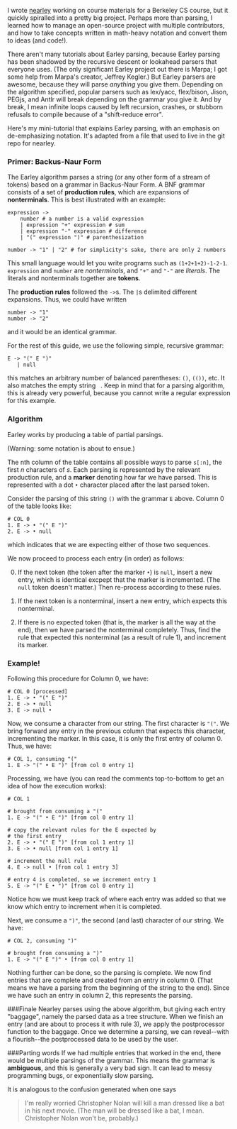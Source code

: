 I wrote [nearley](http://github.com/Hardmath123/nearley) working on course
materials for a Berkeley CS course, but it quickly spiralled into a pretty big
project. Perhaps more than parsing, I learned how to manage an open-source
project with multiple contributors, and how to take concepts written in
math-heavy notation and convert them to ideas (and code!).

There aren't many tutorials about Earley parsing, because Earley parsing has
been shadowed by the recursive descent or lookahead parsers that everyone uses.
(The only significant Earley project out there is Marpa; I got some help from
Marpa's creator, Jeffrey Kegler.) But Earley parsers are awesome, because they
will parse *anything* you give them. Depending on the algorithm specified,
popular parsers such as lex/yacc, flex/bison, Jison, PEGjs, and Antlr will
break depending on the grammar you give it. And by break, I mean infinite loops
caused by left recursion, crashes, or stubborn refusals to compile because of a
"shift-reduce error".

Here's my mini-tutorial that explains Earley parsing, with an emphasis on
de-emphasizing notation. It's adapted from a file that used to live in the git
repo for nearley.

### Primer: Backus-Naur Form

The Earley algorithm parses a string (or any other form of a stream of tokens)
based on a grammar in Backus-Naur Form. A BNF grammar consists of a set of
**production rules**, which are expansions of **nonterminals**. This is best
illustrated with an example:

    expression ->
        number # a number is a valid expression
        | expression "+" expression # sum
        | expression "-" expression # difference
        | "(" expression ")" # parenthesization

    number -> "1" | "2" # for simplicity's sake, there are only 2 numbers

This small language would let you write programs such as `(1+2+1+2)-1-2-1`.
`expression` and `number` are *nonterminals*, and `"+"` and `"-"` are
*literals*. The literals and nonterminals together are **tokens**.

The **production rules** followed the `->`s. The `|`s delimited different
expansions. Thus, we could have written
    
    number -> "1"
    number -> "2"

and it would be an identical grammar.

For the rest of this guide, we use the following simple, recursive grammar:

    E -> "(" E ")"
       | null

this matches an arbitrary number of balanced parentheses: `()`, `(())`, etc. It
also matches the empty string ` `. Keep in mind that for a parsing algorithm,
this is already very powerful, because you cannot write a regular expression
for this example.

### Algorithm
Earley works by producing a table of partial parsings.

(Warning: some notation is about to ensue.)

The nth column of the table contains all possible ways to parse `s[:n]`, the
first *n* characters of *s*. Each parsing is represented by the relevant
production rule, and a **marker** denoting how far we have parsed. This is
represented with a dot `•` character placed after the last parsed token.

Consider the parsing of this string `()` with the grammar `E` above. Column 0 of
the table looks like:

    # COL 0
    1. E -> • "(" E ")"
    2. E -> • null

which indicates that we are expecting either of those two sequences.

We now proceed to process each entry (in order) as follows:

0. If the next token (the token after the marker `•`) is `null`, insert a new
entry, which is identical excpept that the marker is incremented. (The `null`
token doesn't matter.) Then re-process according to these rules.

1. If the next token is a nonterminal, insert a new entry, which expects this
nonterminal.

2. If there is no expected token (that is, the marker is all the way at the
end), then we have parsed the nonterminal completely. Thus, find the rule that
expected this nonterminal (as a result of rule 1), and increment its marker.

### Example!
Following this procedure for Column 0, we have:

    # COL 0 [processed]
    1. E -> • "(" E ")"
    2. E -> • null
    3. E -> null •

Now, we consume a character from our string. The first character is `"("`. We
bring forward any entry in the previous column that expects this character,
incrementing the marker. In this case, it is only the first entry of column 0.
Thus, we have:

    # COL 1, consuming "("
    1. E -> "(" • E ")" [from col 0 entry 1]

Processing, we have (you can read the comments top-to-bottom to get an idea of
how the execution works):

    # COL 1
    
    # brought from consuming a "("
    1. E -> "(" • E ")" [from col 0 entry 1]
    
    # copy the relevant rules for the E expected by
    # the first entry
    2. E -> • "(" E ")" [from col 1 entry 1]
    3. E -> • null [from col 1 entry 1]
    
    # increment the null rule
    4. E -> null • [from col 1 entry 3]
    
    # entry 4 is completed, so we increment entry 1
    5. E -> "(" E • ")" [from col 0 entry 1]

Notice how we must keep track of where each entry was added so that we know
which entry to increment when it is completed.

Next, we consume a `")"`, the second (and last) character of our string. We
have:

    # COL 2, consuming ")"
    
    # brought from consuming a ")"
    1. E -> "(" E ")" • [from col 0 entry 1]

Nothing further can be done, so the parsing is complete. We now find entries
that are complete and created from an entry in column 0. (That means we have a
parsing from the beginning of the string to the end). Since we have such an
entry in column 2, this represents the parsing.

###Finale
Nearley parses using the above algorithm, but giving each entry
"baggage", namely the parsed data as a tree structure. When we finish an entry
(and are about to process it with rule 3), we apply the postprocessor function
to the baggage. Once we determine a parsing, we can reveal--with a
flourish--the postprocessed data to be used by the user.

###Parting words
If we had multiple entries that worked in the end, there would be multiple
parsings of the grammar. This means the grammar is **ambiguous**, and this is
generally a very bad sign. It can lead to messy programming bugs, or
exponentially slow parsing.

It is analogous to the confusion generated when one says

> I'm really worried Christopher Nolan will kill a man dressed like a bat in
> his next movie. (The man will be dressed like a bat, I mean. Christopher
> Nolan won't be, probably.)
